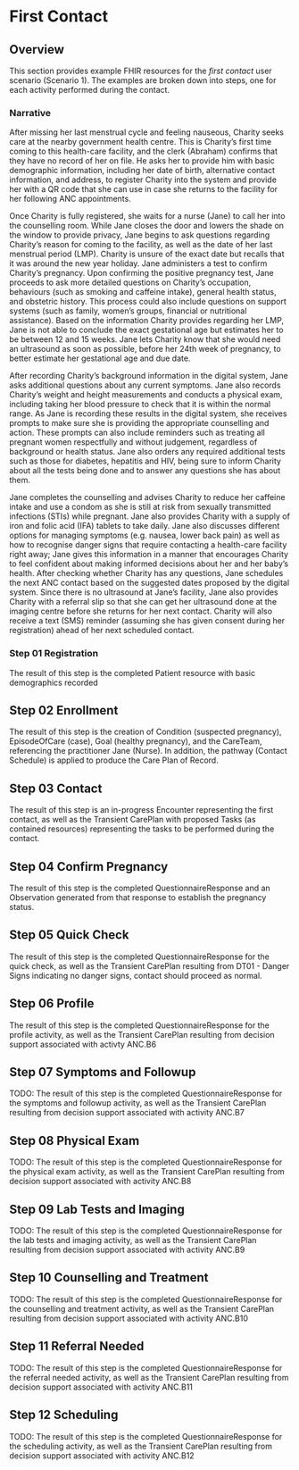 # First Contact

## Overview

This section provides example FHIR resources for the _first contact_ user scenario (Scenario 1). The examples are broken down into steps, one for each activity performed during the contact.

### Narrative

After missing her last menstrual cycle and feeling nauseous, Charity seeks care at the nearby government health centre. This is Charity’s first time coming to this health-care facility, and the clerk (Abraham) confirms that they have no record of her on file. He asks her to provide him with basic demographic information, including her date of birth, alternative contact information, and address, to register Charity into the system and provide her with a QR code that she can use in case she returns to the facility for her following ANC appointments.

Once Charity is fully registered, she waits for a nurse (Jane) to call her into the counselling room. While Jane closes the door and lowers the shade on the window to provide privacy, Jane begins to ask questions regarding Charity’s reason for coming to the facility, as well as the date of her last menstrual period (LMP). Charity is unsure of the exact date but recalls that it was around the new year holiday. Jane administers a test to confirm Charity’s pregnancy. Upon confirming the positive pregnancy test, Jane proceeds to ask more detailed questions on Charity’s occupation, behaviours (such as smoking and caffeine intake), general health status, and obstetric history. This process could also include questions on support systems (such as family, women’s groups, financial or nutritional assistance). Based on the information Charity provides regarding her LMP, Jane is not able to conclude the exact gestational age but estimates her to be between 12 and 15 weeks. Jane lets Charity know that she would need an ultrasound as soon as possible, before her 24th week of pregnancy, to better estimate her gestational age and due date.

After recording Charity’s background information in the digital system, Jane asks additional questions about any current symptoms. Jane also records Charity’s weight and height measurements and conducts a physical exam, including taking her blood pressure to check that it is within the normal range. As Jane is recording these results in the digital system, she receives prompts to make sure she is providing the appropriate counselling and action. These prompts can also include reminders such as treating all pregnant women respectfully and without judgement, regardless of background or health status. Jane also orders any required additional tests such as those for diabetes, hepatitis and HIV, being sure to inform Charity about all the tests being done and to answer any questions she has about them.

Jane completes the counselling and advises Charity to reduce her caffeine intake and use a condom as she is still at risk from sexually transmitted infections (STIs) while pregnant. Jane also provides Charity with a supply of iron and folic acid (IFA) tablets to take daily. Jane also discusses different options for managing symptoms (e.g. nausea, lower back pain) as well as how to recognise danger signs that require contacting a health-care facility right away; Jane gives this information in a manner that encourages Charity to feel confident about making informed decisions about her and her baby’s health. After checking whether Charity has any questions, Jane schedules the next ANC contact based on the suggested dates proposed by the digital system. Since there is no ultrasound at Jane’s facility, Jane also provides Charity with a referral slip so that she can get her ultrasound done at the imaging centre before she returns for her next contact. Charity will also receive a text (SMS) reminder (assuming she has given consent during her registration) ahead of her next scheduled contact.

### Step 01 Registration

The result of this step is the completed Patient resource with basic demographics recorded

## Step 02 Enrollment

The result of this step is the creation of Condition (suspected pregnancy), EpisodeOfCare (case), Goal (healthy pregnancy), and the CareTeam, referencing the practitioner Jane (Nurse). In addition, the pathway (Contact Schedule) is applied to produce the Care Plan of Record.

## Step 03 Contact

The result of this step is an in-progress Encounter representing the first contact, as well as the Transient CarePlan with proposed Tasks (as contained resources) representing the tasks to be performed during the contact.

## Step 04 Confirm Pregnancy

The result of this step is the completed QuestionnaireResponse and an Observation generated from that response to establish the pregnancy status.

## Step 05 Quick Check

The result of this step is the completed QuestionnaireResponse for the quick check, as well as the Transient CarePlan resulting from DT01 - Danger Signs indicating no danger signs, contact should proceed as normal.

## Step 06 Profile

The result of this step is the completed QuestionnaireResponse for the profile activity, as well as the Transient CarePlan resulting from decision support associated with activty ANC.B6

## Step 07 Symptoms and Followup

TODO: The result of this step is the completed QuestionnaireResponse for the symptoms and followup activity, as well as the Transient CarePlan resulting from decision support associated with activity ANC.B7

## Step 08 Physical Exam

TODO: The result of this step is the completed QuestionnaireResponse for the physical exam activity, as well as the Transient CarePlan resulting from decision support associated with activity ANC.B8

## Step 09 Lab Tests and Imaging

TODO: The result of this step is the completed QuestionnaireResponse for the lab tests and imaging activity, as well as the Transient CarePlan resulting from decision support associated with activity ANC.B9

## Step 10 Counselling and Treatment

TODO: The result of this step is the completed QuestionnaireResponse for the counselling and treatment activity, as well as the Transient CarePlan resulting from decision support associated with activity ANC.B10

## Step 11 Referral Needed

TODO: The result of this step is the completed QuestionnaireResponse for the referral needed activity, as well as the Transient CarePlan resulting from decision support associated with activity ANC.B11

## Step 12 Scheduling

TODO: The result of this step is the completed QuestionnaireResponse for the scheduling activity, as well as the Transient CarePlan resulting from decision support associated with activity ANC.B12
